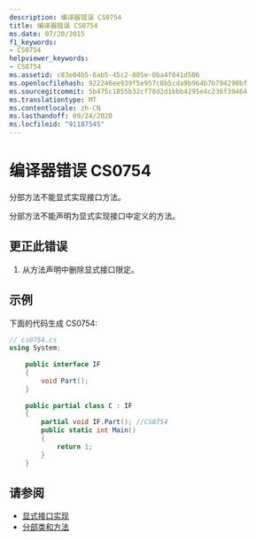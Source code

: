 ```yaml
---
description: 编译器错误 CS0754
title: 编译器错误 CS0754
ms.date: 07/20/2015
f1_keywords:
- CS0754
helpviewer_keywords:
- CS0754
ms.assetid: c83e04b5-6ab5-45c2-805e-0ba4f041d506
ms.openlocfilehash: 922246ee939f5e957c8b5cda9b964b7b794298bf
ms.sourcegitcommit: 5b475c1855b32cf78d2d1bbb4295e4c236f39464
ms.translationtype: MT
ms.contentlocale: zh-CN
ms.lasthandoff: 09/24/2020
ms.locfileid: "91187545"
---
```

# <a name="compiler-error-cs0754"></a>编译器错误 CS0754

分部方法不能显式实现接口方法。  
  
 分部方法不能声明为显式实现接口中定义的方法。  
  
## <a name="to-correct-this-error"></a>更正此错误  
  
1. 从方法声明中删除显式接口限定。  
  
## <a name="example"></a>示例  

 下面的代码生成 CS0754:  
  
```csharp  
// cs0754.cs  
using System;  
  
    public interface IF  
    {  
        void Part();  
    }  
  
    public partial class C : IF  
    {  
        partial void IF.Part(); //CS0754  
        public static int Main()  
        {  
            return 1;  
        }  
    }  
```  
  
## <a name="see-also"></a>请参阅

- [显式接口实现](../programming-guide/interfaces/explicit-interface-implementation.md)
- [分部类和方法](../programming-guide/classes-and-structs/partial-classes-and-methods.md)

